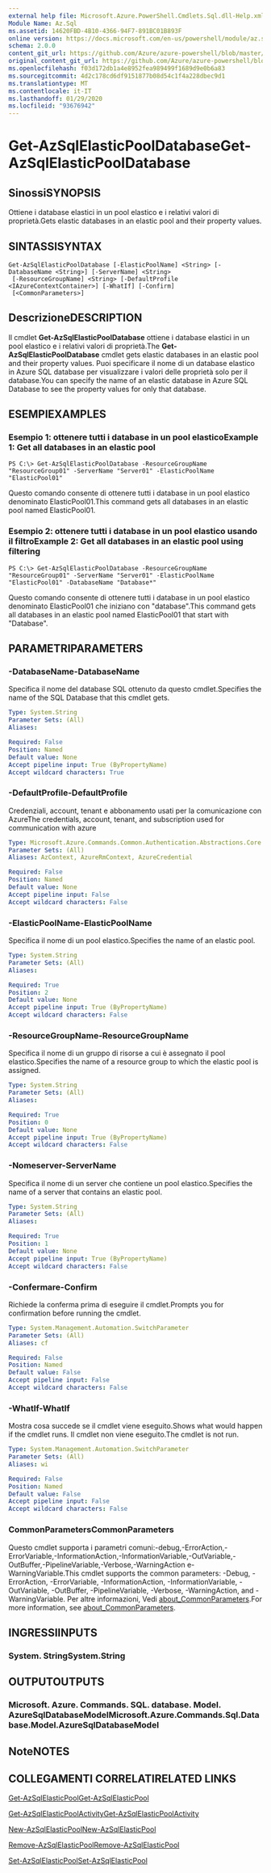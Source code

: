 ```yaml
---
external help file: Microsoft.Azure.PowerShell.Cmdlets.Sql.dll-Help.xml
Module Name: Az.Sql
ms.assetid: 14620FBD-4B10-4366-94F7-891BC01B893F
online version: https://docs.microsoft.com/en-us/powershell/module/az.sql/get-azsqlelasticpooldatabase
schema: 2.0.0
content_git_url: https://github.com/Azure/azure-powershell/blob/master/src/Sql/Sql/help/Get-AzSqlElasticPoolDatabase.md
original_content_git_url: https://github.com/Azure/azure-powershell/blob/master/src/Sql/Sql/help/Get-AzSqlElasticPoolDatabase.md
ms.openlocfilehash: f03d172db1a4e8952fea989499f1689d9e0b6a83
ms.sourcegitcommit: 4d2c178cd6df9151877b08d54c1f4a228dbec9d1
ms.translationtype: MT
ms.contentlocale: it-IT
ms.lasthandoff: 01/29/2020
ms.locfileid: "93676942"
---
```

# <span data-ttu-id="849f2-101">Get-AzSqlElasticPoolDatabase</span><span class="sxs-lookup"><span data-stu-id="849f2-101">Get-AzSqlElasticPoolDatabase</span></span>

## <span data-ttu-id="849f2-102">Sinossi</span><span class="sxs-lookup"><span data-stu-id="849f2-102">SYNOPSIS</span></span>
<span data-ttu-id="849f2-103">Ottiene i database elastici in un pool elastico e i relativi valori di proprietà.</span><span class="sxs-lookup"><span data-stu-id="849f2-103">Gets elastic databases in an elastic pool and their property values.</span></span>

## <span data-ttu-id="849f2-104">SINTASSI</span><span class="sxs-lookup"><span data-stu-id="849f2-104">SYNTAX</span></span>

```
Get-AzSqlElasticPoolDatabase [-ElasticPoolName] <String> [-DatabaseName <String>] [-ServerName] <String>
 [-ResourceGroupName] <String> [-DefaultProfile <IAzureContextContainer>] [-WhatIf] [-Confirm]
 [<CommonParameters>]
```

## <span data-ttu-id="849f2-105">Descrizione</span><span class="sxs-lookup"><span data-stu-id="849f2-105">DESCRIPTION</span></span>
<span data-ttu-id="849f2-106">Il cmdlet **Get-AzSqlElasticPoolDatabase** ottiene i database elastici in un pool elastico e i relativi valori di proprietà.</span><span class="sxs-lookup"><span data-stu-id="849f2-106">The **Get-AzSqlElasticPoolDatabase** cmdlet gets elastic databases in an elastic pool and their property values.</span></span>
<span data-ttu-id="849f2-107">Puoi specificare il nome di un database elastico in Azure SQL database per visualizzare i valori delle proprietà solo per il database.</span><span class="sxs-lookup"><span data-stu-id="849f2-107">You can specify the name of an elastic database in Azure SQL Database to see the property values for only that database.</span></span>

## <span data-ttu-id="849f2-108">ESEMPI</span><span class="sxs-lookup"><span data-stu-id="849f2-108">EXAMPLES</span></span>

### <span data-ttu-id="849f2-109">Esempio 1: ottenere tutti i database in un pool elastico</span><span class="sxs-lookup"><span data-stu-id="849f2-109">Example 1: Get all databases in an elastic pool</span></span>
```
PS C:\> Get-AzSqlElasticPoolDatabase -ResourceGroupName "ResourceGroup01" -ServerName "Server01" -ElasticPoolName "ElasticPool01"
```

<span data-ttu-id="849f2-110">Questo comando consente di ottenere tutti i database in un pool elastico denominato ElasticPool01.</span><span class="sxs-lookup"><span data-stu-id="849f2-110">This command gets all databases in an elastic pool named ElasticPool01.</span></span>

### <span data-ttu-id="849f2-111">Esempio 2: ottenere tutti i database in un pool elastico usando il filtro</span><span class="sxs-lookup"><span data-stu-id="849f2-111">Example 2: Get all databases in an elastic pool using filtering</span></span>
```
PS C:\> Get-AzSqlElasticPoolDatabase -ResourceGroupName "ResourceGroup01" -ServerName "Server01" -ElasticPoolName "ElasticPool01" -DatabaseName "Database*"
```

<span data-ttu-id="849f2-112">Questo comando consente di ottenere tutti i database in un pool elastico denominato ElasticPool01 che iniziano con "database".</span><span class="sxs-lookup"><span data-stu-id="849f2-112">This command gets all databases in an elastic pool named ElasticPool01 that start with "Database".</span></span>

## <span data-ttu-id="849f2-113">PARAMETRI</span><span class="sxs-lookup"><span data-stu-id="849f2-113">PARAMETERS</span></span>

### <span data-ttu-id="849f2-114">-DatabaseName</span><span class="sxs-lookup"><span data-stu-id="849f2-114">-DatabaseName</span></span>
<span data-ttu-id="849f2-115">Specifica il nome del database SQL ottenuto da questo cmdlet.</span><span class="sxs-lookup"><span data-stu-id="849f2-115">Specifies the name of the SQL Database that this cmdlet gets.</span></span>

```yaml
Type: System.String
Parameter Sets: (All)
Aliases:

Required: False
Position: Named
Default value: None
Accept pipeline input: True (ByPropertyName)
Accept wildcard characters: True
```

### <span data-ttu-id="849f2-116">-DefaultProfile</span><span class="sxs-lookup"><span data-stu-id="849f2-116">-DefaultProfile</span></span>
<span data-ttu-id="849f2-117">Credenziali, account, tenant e abbonamento usati per la comunicazione con Azure</span><span class="sxs-lookup"><span data-stu-id="849f2-117">The credentials, account, tenant, and subscription used for communication with azure</span></span>

```yaml
Type: Microsoft.Azure.Commands.Common.Authentication.Abstractions.Core.IAzureContextContainer
Parameter Sets: (All)
Aliases: AzContext, AzureRmContext, AzureCredential

Required: False
Position: Named
Default value: None
Accept pipeline input: False
Accept wildcard characters: False
```

### <span data-ttu-id="849f2-118">-ElasticPoolName</span><span class="sxs-lookup"><span data-stu-id="849f2-118">-ElasticPoolName</span></span>
<span data-ttu-id="849f2-119">Specifica il nome di un pool elastico.</span><span class="sxs-lookup"><span data-stu-id="849f2-119">Specifies the name of an elastic pool.</span></span>

```yaml
Type: System.String
Parameter Sets: (All)
Aliases:

Required: True
Position: 2
Default value: None
Accept pipeline input: True (ByPropertyName)
Accept wildcard characters: False
```

### <span data-ttu-id="849f2-120">-ResourceGroupName</span><span class="sxs-lookup"><span data-stu-id="849f2-120">-ResourceGroupName</span></span>
<span data-ttu-id="849f2-121">Specifica il nome di un gruppo di risorse a cui è assegnato il pool elastico.</span><span class="sxs-lookup"><span data-stu-id="849f2-121">Specifies the name of a resource group to which the elastic pool is assigned.</span></span>

```yaml
Type: System.String
Parameter Sets: (All)
Aliases:

Required: True
Position: 0
Default value: None
Accept pipeline input: True (ByPropertyName)
Accept wildcard characters: False
```

### <span data-ttu-id="849f2-122">-Nomeserver</span><span class="sxs-lookup"><span data-stu-id="849f2-122">-ServerName</span></span>
<span data-ttu-id="849f2-123">Specifica il nome di un server che contiene un pool elastico.</span><span class="sxs-lookup"><span data-stu-id="849f2-123">Specifies the name of a server that contains an elastic pool.</span></span>

```yaml
Type: System.String
Parameter Sets: (All)
Aliases:

Required: True
Position: 1
Default value: None
Accept pipeline input: True (ByPropertyName)
Accept wildcard characters: False
```

### <span data-ttu-id="849f2-124">-Confermare</span><span class="sxs-lookup"><span data-stu-id="849f2-124">-Confirm</span></span>
<span data-ttu-id="849f2-125">Richiede la conferma prima di eseguire il cmdlet.</span><span class="sxs-lookup"><span data-stu-id="849f2-125">Prompts you for confirmation before running the cmdlet.</span></span>

```yaml
Type: System.Management.Automation.SwitchParameter
Parameter Sets: (All)
Aliases: cf

Required: False
Position: Named
Default value: False
Accept pipeline input: False
Accept wildcard characters: False
```

### <span data-ttu-id="849f2-126">-WhatIf</span><span class="sxs-lookup"><span data-stu-id="849f2-126">-WhatIf</span></span>
<span data-ttu-id="849f2-127">Mostra cosa succede se il cmdlet viene eseguito.</span><span class="sxs-lookup"><span data-stu-id="849f2-127">Shows what would happen if the cmdlet runs.</span></span>
<span data-ttu-id="849f2-128">Il cmdlet non viene eseguito.</span><span class="sxs-lookup"><span data-stu-id="849f2-128">The cmdlet is not run.</span></span>

```yaml
Type: System.Management.Automation.SwitchParameter
Parameter Sets: (All)
Aliases: wi

Required: False
Position: Named
Default value: False
Accept pipeline input: False
Accept wildcard characters: False
```

### <span data-ttu-id="849f2-129">CommonParameters</span><span class="sxs-lookup"><span data-stu-id="849f2-129">CommonParameters</span></span>
<span data-ttu-id="849f2-130">Questo cmdlet supporta i parametri comuni:-debug,-ErrorAction,-ErrorVariable,-InformationAction,-InformationVariable,-OutVariable,-OutBuffer,-PipelineVariable,-Verbose,-WarningAction e-WarningVariable.</span><span class="sxs-lookup"><span data-stu-id="849f2-130">This cmdlet supports the common parameters: -Debug, -ErrorAction, -ErrorVariable, -InformationAction, -InformationVariable, -OutVariable, -OutBuffer, -PipelineVariable, -Verbose, -WarningAction, and -WarningVariable.</span></span> <span data-ttu-id="849f2-131">Per altre informazioni, Vedi [about_CommonParameters](https://go.microsoft.com/fwlink/?LinkID=113216).</span><span class="sxs-lookup"><span data-stu-id="849f2-131">For more information, see [about_CommonParameters](https://go.microsoft.com/fwlink/?LinkID=113216).</span></span>

## <span data-ttu-id="849f2-132">INGRESSI</span><span class="sxs-lookup"><span data-stu-id="849f2-132">INPUTS</span></span>

### <span data-ttu-id="849f2-133">System. String</span><span class="sxs-lookup"><span data-stu-id="849f2-133">System.String</span></span>

## <span data-ttu-id="849f2-134">OUTPUT</span><span class="sxs-lookup"><span data-stu-id="849f2-134">OUTPUTS</span></span>

### <span data-ttu-id="849f2-135">Microsoft. Azure. Commands. SQL. database. Model. AzureSqlDatabaseModel</span><span class="sxs-lookup"><span data-stu-id="849f2-135">Microsoft.Azure.Commands.Sql.Database.Model.AzureSqlDatabaseModel</span></span>

## <span data-ttu-id="849f2-136">Note</span><span class="sxs-lookup"><span data-stu-id="849f2-136">NOTES</span></span>

## <span data-ttu-id="849f2-137">COLLEGAMENTI CORRELATI</span><span class="sxs-lookup"><span data-stu-id="849f2-137">RELATED LINKS</span></span>

[<span data-ttu-id="849f2-138">Get-AzSqlElasticPool</span><span class="sxs-lookup"><span data-stu-id="849f2-138">Get-AzSqlElasticPool</span></span>](./Get-AzSqlElasticPool.md)

[<span data-ttu-id="849f2-139">Get-AzSqlElasticPoolActivity</span><span class="sxs-lookup"><span data-stu-id="849f2-139">Get-AzSqlElasticPoolActivity</span></span>](./Get-AzSqlElasticPoolActivity.md)

[<span data-ttu-id="849f2-140">New-AzSqlElasticPool</span><span class="sxs-lookup"><span data-stu-id="849f2-140">New-AzSqlElasticPool</span></span>](./New-AzSqlElasticPool.md)

[<span data-ttu-id="849f2-141">Remove-AzSqlElasticPool</span><span class="sxs-lookup"><span data-stu-id="849f2-141">Remove-AzSqlElasticPool</span></span>](./Remove-AzSqlElasticPool.md)

[<span data-ttu-id="849f2-142">Set-AzSqlElasticPool</span><span class="sxs-lookup"><span data-stu-id="849f2-142">Set-AzSqlElasticPool</span></span>](./Set-AzSqlElasticPool.md)

